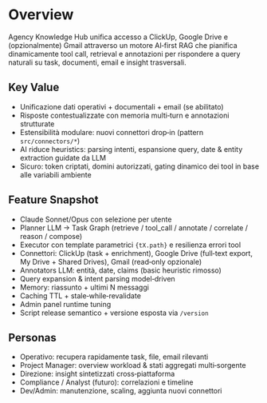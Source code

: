 # Overview

Agency Knowledge Hub unifica accesso a ClickUp, Google Drive e (opzionalmente) Gmail attraverso un motore AI‑first RAG che pianifica dinamicamente tool call, retrieval e annotazioni per rispondere a query naturali su task, documenti, email e insight trasversali.

## Key Value
- Unificazione dati operativi + documentali + email (se abilitato)
- Risposte contestualizzate con memoria multi‑turn e annotazioni strutturate
- Estensibilità modulare: nuovi connettori drop‑in (pattern `src/connectors/*`)
- AI riduce heuristics: parsing intenti, espansione query, date & entity extraction guidate da LLM
- Sicuro: token criptati, domini autorizzati, gating dinamico dei tool in base alle variabili ambiente

## Feature Snapshot
- Claude Sonnet/Opus con selezione per utente
- Planner LLM → Task Graph (retrieve / tool_call / annotate / correlate / reason / compose)
- Executor con template parametrici `{tX.path}` e resilienza errori tool
- Connettori: ClickUp (task + enrichment), Google Drive (full‑text export, My Drive + Shared Drives), Gmail (read‑only opzionale)
- Annotators LLM: entità, date, claims (basic heuristic rimosso)
- Query expansion & intent parsing model‑driven
- Memory: riassunto + ultimi N messaggi
- Caching TTL + stale‑while‑revalidate
- Admin panel runtime tuning
- Script release semantico + versione esposta via `/version`

## Personas
- Operativo: recupera rapidamente task, file, email rilevanti
- Project Manager: overview workload & stati aggregati multi‑sorgente
- Direzione: insight sintetizzati cross‑piattaforma
- Compliance / Analyst (futuro): correlazioni e timeline
- Dev/Admin: manutenzione, scaling, aggiunta nuovi connettori

